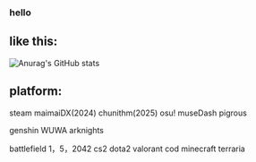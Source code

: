 ### hello
## like this:

![Anurag's GitHub stats](https://github-readme-stats.vercel.app/api?username=anuraghazra)

## platform:

steam
maimaiDX(2024)
chunithm(2025)
osu!
museDash
pigrous

genshin
WUWA
arknights

battlefield 1，5，2042
cs2
dota2
valorant
cod
minecraft
terraria
